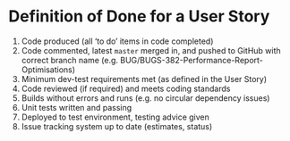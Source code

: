 Definition of Done for a User Story
================================

1. Code produced (all ‘to do’ items in code completed)
2. Code commented, latest `master` merged in, and pushed to GitHub with correct branch name (e.g. BUG/BUGS-382-Performance-Report-Optimisations)
3. Minimum dev-test requirements met (as defined in the User Story)
4. Code reviewed (if required) and meets coding standards
5. Builds without errors and runs (e.g. no circular dependency issues)
6. Unit tests written and passing
7. Deployed to test environment, testing advice given
8. Issue tracking system up to date (estimates, status)





<!--
Definition of Done for a Release
====================
1. As per User Story DoD plus...
2. Passed UAT (User Acceptance Testing) and signed off as meeting requirements
8. Any build/deployment/configuration changes implemented/documented/communicated
9. Relevant documentation/diagrams produced and/or updated
Remaining hours for task set to zero and task closed
2. Code is peer-reviewed
2. Code is deployed to test environment
3. Feature is tested against acceptance criteria
4. Feature passes regression testing
5. Feature passes smoke test
6. Feature is documented
7. Feature ok-ed by UX designer
8. Feature ok-ed by Product Owner

-->

